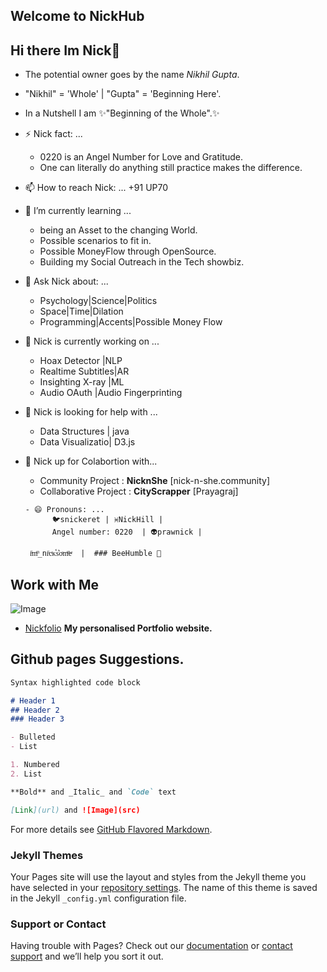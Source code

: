 ## Welcome to NickHub 

## Hi there Im Nick👋
- The potential owner goes by the name *Nikhil Gupta*.
- "Nikhil" = 'Whole' | "Gupta" = 'Beginning Here'. 
- In a Nutshell I am ✨"Beginning of the Whole".✨

- ⚡ Nick fact: ... 
     - 0220 is an Angel Number for Love and Gratitude. 
     - One can literally do anything still practice makes the difference.
    

- 📫 How to reach Nick: ...  +91 UP70

- 🌱 I’m currently learning ... 
     - being an Asset to the changing World.
     - Possible scenarios to fit in.
     - Possible MoneyFlow through OpenSource.
     - Building my Social Outreach in the Tech showbiz.


- 💬 Ask Nick about: ...    
    - Psychology|Science|Politics                                                                                
    - Space|Time|Dilation                                                                                                                                                     
    - Programming|Accents|Possible Money Flow                                                                                                                                                                                                                      
- 🔭 Nick is currently working on ...
    - Hoax Detector     |NLP
    - Realtime Subtitles|AR
    - Insighting X-ray  |ML
    - Audio OAuth       |Audio Fingerprinting

- 🤔 Nick is looking for help with ...
     - Data Structures  | java
     - Data Visualizatio| D3.js
     
- 👯 Nick up for Colabortion with...
     - Community Project : **NicknShe** [nick-n-she.community]
     - Collaborative Project : **CityScrapper** [Prayagraj]
      
      - 😄 Pronouns: ...  
            🐦snickeret | ♓NickHill | 
            Angel number: 0220  | 👽prawnick | 
      
       iͥmͫ_niͥcͨᴋⷦs͛oͦmͫeͤ  |  ### BeeHumble 👋
      
                                                                                                     


## Work with Me
![Image](https://www.instagram.com/p/B2oFGxAAAziG0hC8wx93BQUUP7Pa8DTPMcThd80/)

- [Nickfolio](https://hinickin.vercel.app)   **My personalised Portfolio website.**

## Github pages Suggestions.
```markdown
Syntax highlighted code block

# Header 1
## Header 2
### Header 3

- Bulleted
- List

1. Numbered
2. List

**Bold** and _Italic_ and `Code` text

[Link](url) and ![Image](src)
```

For more details see [GitHub Flavored Markdown](https://guides.github.com/features/mastering-markdown/).

### Jekyll Themes

Your Pages site will use the layout and styles from the Jekyll theme you have selected in your [repository settings](https://github.com/Nickhill28/Nickhill28.github.io/settings). The name of this theme is saved in the Jekyll `_config.yml` configuration file.

### Support or Contact

Having trouble with Pages? Check out our [documentation](https://docs.github.com/categories/github-pages-basics/) or [contact support](https://github.com/contact) and we’ll help you sort it out.
